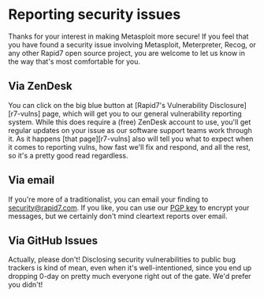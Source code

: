 # Reporting security issues

Thanks for your interest in making Metasploit more secure! If you feel
that you have found a security issue involving Metasploit, Meterpreter,
Recog, or any other Rapid7 open source project, you are welcome to let
us know in the way that's most comfortable for you.

## Via ZenDesk

You can click on the big blue button at [Rapid7's Vulnerability
Disclosure][r7-vulns] page, which will get you to our general
vulnerability reporting system. While this does require a (free) ZenDesk
account to use, you'll get regular updates on your issue as our software
support teams work through it. As it happens [that page][r7-vulns] also
will tell you what to expect when it comes to reporting vulns, how fast
we'll fix and respond, and all the rest, so it's a pretty good read
regardless.

## Via email

If you're more of a traditionalist, you can email your finding to
security@rapid7.com. If you like, you can use our [PGP key][pgp] to
encrypt your messages, but we certainly don't mind cleartext reports
over email.

## Via GitHub Issues

Actually, please don't! Disclosing security vulnerabilities to public
bug trackers is kind of mean, even when it's well-intentioned, since
you end up dropping 0-day on pretty much everyone right out of the gate.
We'd prefer you didn't!

[r7vulns]:https://www.rapid7.com/security/disclosure/
[pgp]:https://keybase.io/rapid7/pgp_keys.asc?fingerprint=9a90aea0576cbcafa39c502ba5e16807959d3eda

